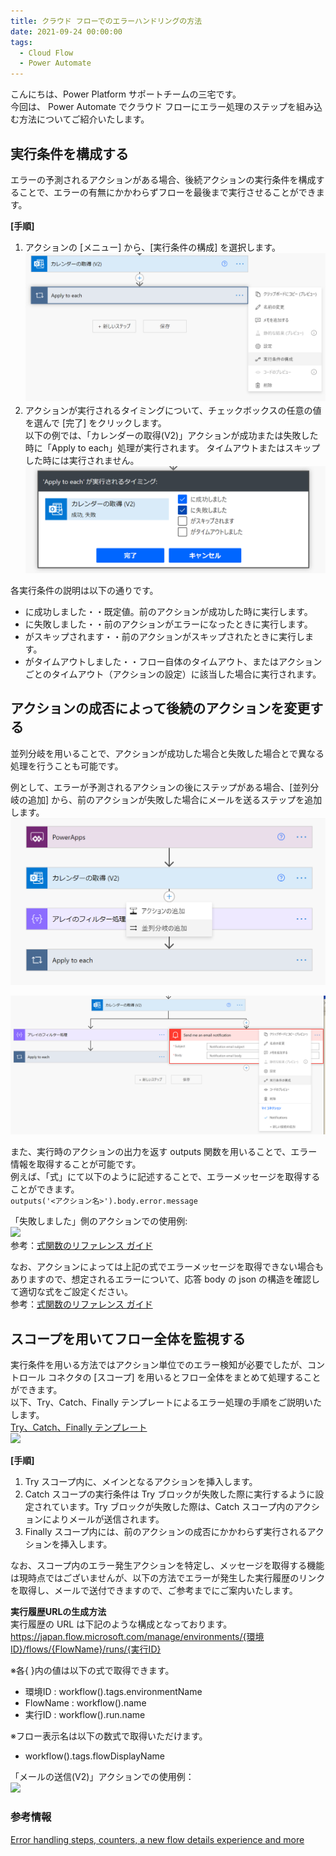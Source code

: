 ```yaml
---
title: クラウド フローでのエラーハンドリングの方法
date: 2021-09-24 00:00:00
tags:
  - Cloud Flow
  - Power Automate
---
```


こんにちは、Power Platform サポートチームの三宅です。  
  今回は、 Power Automate でクラウド フローにエラー処理のステップを組み込む方法についてご紹介いたします。

## 実行条件を構成する    
 
エラーの予測されるアクションがある場合、後続アクションの実行条件を構成することで、エラーの有無にかかわらずフローを最後まで実行させることができます。  

**[手順]**  
1. アクションの [メニュー] から、[実行条件の構成] を選択します。  
![](./CloudFlow-ErrorHandling/img1.png) 　
2. アクションが実行されるタイミングについて、チェックボックスの任意の値を選んで [完了] をクリックします。  
以下の例では、「カレンダーの取得(V2)」アクションが成功または失敗した時に「Apply to each」処理が実行されます。
タイムアウトまたはスキップした時には実行されません。  
![](./CloudFlow-ErrorHandling/img2.png)  

各実行条件の説明は以下の通りです。 

- に成功しました・・既定値。前のアクションが成功した時に実行します。  
- に失敗しました・・前のアクションがエラーになったときに実行します。  
- がスキップされます・・前のアクションがスキップされたときに実行します。  
- がタイムアウトしました・・フロー自体のタイムアウト、またはアクションごとのタイムアウト（アクションの設定）に該当した場合に実行されます。

## アクションの成否によって後続のアクションを変更する

並列分岐を用いることで、アクションが成功した場合と失敗した場合とで異なる処理を行うことも可能です。

例として、エラーが予測されるアクションの後にステップがある場合、[並列分岐の追加] から、前のアクションが失敗した場合にメールを送るステップを追加します。  
![](./CloudFlow-ErrorHandling/img3.png)  

![](./CloudFlow-ErrorHandling/img4.png)

また、実行時のアクションの出力を返す outputs 関数を用いることで、エラー情報を取得することが可能です。  
例えば、「式」にて以下のように記述することで、エラーメッセージを取得することができます。  
```outputs('<アクション名>').body.error.message```  

「失敗しました」側のアクションでの使用例:  
![](./CloudFlow-ErrorHandling/img5.png)  
参考：[式関数のリファレンス ガイド](https://docs.microsoft.com/ja-jp/azure/logic-apps/workflow-definition-language-functions-reference#outputs)

なお、アクションによっては上記の式でエラーメッセージを取得できない場合もありますので、想定されるエラーについて、応答 body の json の構造を確認して適切な式をご設定ください。  
参考：[式関数のリファレンス ガイド](https://docs.microsoft.com/ja-jp/azure/logic-apps/workflow-definition-language-functions-reference#outputs)

## スコープを用いてフロー全体を監視する  
実行条件を用いる方法ではアクション単位でのエラー検知が必要でしたが、コントロール コネクタの [スコープ] を用いるとフロー全体をまとめて処理することができます。  
以下、Try、Catch、Finally テンプレートによるエラー処理の手順をご説明いたします。  
[Try、Catch、Finally テンプレート](https://flow.microsoft.com/en-us/galleries/public/templates/e8e028c6df7b4eb786abdf510e4f1da3/try-catch-and-finally-template/)  
![](./CloudFlow-ErrorHandling/img6.png)  

**[手順]**  
1. Try スコープ内に、メインとなるアクションを挿入します。  
2. Catch スコープの実行条件は Try ブロックが失敗した際に実行するように設定されています。Try ブロックが失敗した際は、Catch スコープ内のアクションによりメールが送信されます。  
3. Finally スコープ内には、前のアクションの成否にかかわらず実行されるアクションを挿入します。  

なお、スコープ内のエラー発生アクションを特定し、メッセージを取得する機能は現時点ではございませんが、以下の方法でエラーが発生した実行履歴のリンクを取得し、メールで送付できますので、ご参考までにご案内いたします。  

**実行履歴URLの生成方法**  
実行履歴の URL は下記のような構成となっております。  
https://japan.flow.microsoft.com/manage/environments/{環境ID}/flows/{FlowName}/runs/{実行ID}  

※各{ }内の値は以下の式で取得できます。  
- 環境ID : workflow().tags.environmentName  
- FlowName : workflow().name  
- 実行ID : workflow().run.name  

※フロー表示名は以下の数式で取得いただけます。  
- workflow().tags.flowDisplayName  

「メールの送信(V2)」アクションでの使用例：  
![](./CloudFlow-ErrorHandling/img7.png)  

### 参考情報  
[Error handling steps, counters, a new flow details experience and more](https://powerautomateweb.microsoft.com/en-us/blog/error-handling/)
